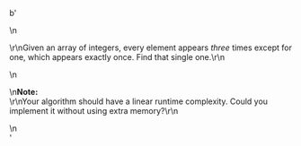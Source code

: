 b'<div class="question-description">\n<p><p>\r\nGiven an array of integers, every element appears <i>three</i> times except for one, which appears exactly once. Find that single one.\r\n</p>\n<p>\n<b>Note:</b><br/>\r\nYour algorithm should have a linear runtime complexity. Could you implement it without using extra memory?\r\n</p></p>\n</div>'